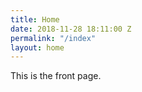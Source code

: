 ```yaml
---
title: Home
date: 2018-11-28 18:11:00 Z
permalink: "/index"
layout: home
---
```


This is the front page.